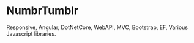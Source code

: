 # NumbrTumblr
Responsive, Angular, DotNetCore, WebAPI, MVC, Bootstrap, EF, Various Javascript libraries.
